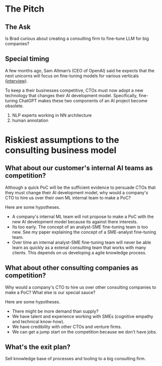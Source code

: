 # The Pitch

## The Ask

Is Brad curious about creating a consulting firm to fine-tune LLM for big companies?

## Special timing

A few months ago, Sam Altman’s (CEO of OpenAI) said he expects that the next unicorns will focus on fine-tuning models for various verticals ([interview](https://www.youtube.com/watch?v=WHoWGNQRXb0)).

To keep a their businesses competitive, CTOs must now adopt a new technology that changes their AI development model. Specifically, fine-tuning ChatGPT makes these two components of an AI project become obsolete.

1. NLP experts working in NN architecture
2. human annotation

# Riskiest assumptions to the consulting business model

## What about our customer's internal AI teams as competition?

Although a quick PoC will be the sufficient evidence to persuade CTOs that they must change their AI development model, why would a company's CTO to hire us over their own ML internal team to make a PoC?

Here are some hypotheses.

- A company's internal ML team will not propose to make a PoC with the new AI development model because its against there interests.
- Its too early. The concept of an analyst-SME fine-tuning team is too new. See my paper explaining the concept of a SME-analyst fine-tuning team.
- Over time an internal analyst-SME fine-tuning team will never be able learn as quickly as a extenal consulting team that works with many clients. This depends on us developing a agile knowledge process.

## What about other consulting companies as competition?

Why would a company's CTO to hire us over other consulting companies to make a PoC? What else is our special sauce? 

Here are some hypotheses.

- There might be more demand than supply?
- We have talent and experience working with SMEs (cognitive empathy and technical know-how). 
- We have credibility with other CTOs and venture firms. 
- We can get a jump start on the competition because we don't have jobs.

## What's the exit plan?

Sell knowledge base of processes and tooling to a big consulting firm.
